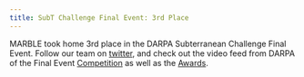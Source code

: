 ```yaml
---
title: SubT Challenge Final Event: 3rd Place
---
```


MARBLE took home 3rd place in the DARPA Subterranean Challenge Final Event. Follow our team on [twitter](https://twitter.com/BoulderMarble), and check out the video feed from DARPA of the Final Event [Competition](https://www.youtube.com/watch?v=EAPSm7udG3Q&ab_channel=DARPAtv) as well as the [Awards](https://www.youtube.com/watch?v=SyjeIGCHnrU&list=RDCMUCOIHBHRbvncMo7Bf0Vx1zEQ&start_radio=1&rv=SyjeIGCHnrU&t=4723&ab_channel=DARPAtv).
